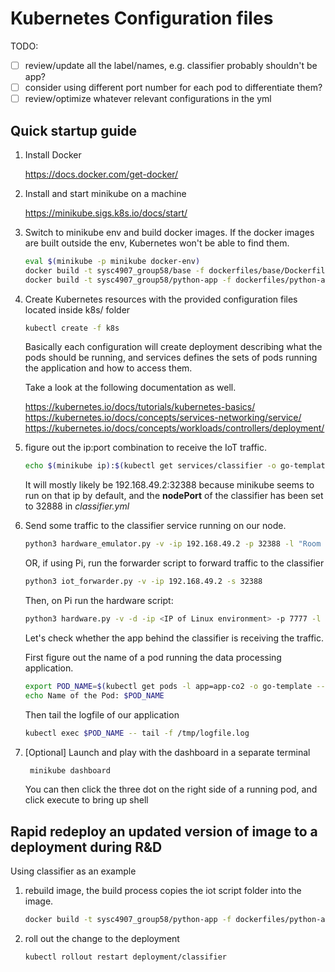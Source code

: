 # Kubernetes Configuration files
TODO:
- [ ] review/update all the label/names, e.g. classifier probably shouldn't be app?
- [ ] consider using different port number for each pod to differentiate them?
- [ ] review/optimize whatever relevant configurations in the yml

## Quick startup guide
1. Install Docker
   
    https://docs.docker.com/get-docker/

1. Install and start minikube on a machine

    https://minikube.sigs.k8s.io/docs/start/

1. Switch to minikube env and build docker images.
   If the docker images are built outside the env, Kubernetes won't be able to find them.
    ```bash
    eval $(minikube -p minikube docker-env)
    docker build -t sysc4907_group58/base -f dockerfiles/base/Dockerfile .
    docker build -t sysc4907_group58/python-app -f dockerfiles/python-app/Dockerfile .
    ```
1. Create Kubernetes resources with the provided configuration files located inside k8s/ folder
    ```bash
    kubectl create -f k8s
    ```

    Basically each configuration will create deployment describing what the pods should be running, and services defines
    the sets of pods running the application and how to access them.

    Take a look at the following documentation as well.

    https://kubernetes.io/docs/tutorials/kubernetes-basics/
    https://kubernetes.io/docs/concepts/services-networking/service/
    https://kubernetes.io/docs/concepts/workloads/controllers/deployment/

1. figure out the ip:port combination to receive the IoT traffic.
    ```bash
    echo $(minikube ip):$(kubectl get services/classifier -o go-template='{{(index .spec.ports 0).nodePort}}')

    ```

    It will mostly likely be 192.168.49.2:32388 because minikube seems to run on that ip by default, and the
    **nodePort** of the classifier has been set to 32888 in _classifier.yml_
   
1. Send some traffic to the classifier service running on our node.
   ```bash
   python3 hardware_emulator.py -v -ip 192.168.49.2 -p 32388 -l "Room 123"
   ```
   
   OR, if using Pi, run the forwarder script to forward traffic to the classifier
   ```bash
   python3 iot_forwarder.py -v -ip 192.168.49.2 -s 32388
   ```

   Then, on Pi run the hardware script:
   ```bash
   python3 hardware.py -v -d -ip <IP of Linux environment> -p 7777 -l "Room 123"
   ```

   Let's check whether the app behind the classifier is receiving the traffic.

   First figure out the name of a pod running the data processing application.
   ```bash
   export POD_NAME=$(kubectl get pods -l app=app-co2 -o go-template --template '{{range .items}}{{.metadata.name}}{{"\n"}}{{end}}')
   echo Name of the Pod: $POD_NAME
   ```

   Then tail the logfile of our application

   ```bash
   kubectl exec $POD_NAME -- tail -f /tmp/logfile.log
   ```

1. [Optional] Launch and play with the  dashboard in a separate terminal
   ```bash
    minikube dashboard
   ```
   You can then click the three dot on the right side of a running pod, and click execute to bring up shell

## Rapid redeploy an updated version of image to a deployment during R&D
Using classifier as an example

1. rebuild image, the build process copies the iot script folder into the image.
   ```bash
   docker build -t sysc4907_group58/python-app -f dockerfiles/python-app/Dockerfile .
   ```
1. roll out the change to the deployment
   ```bash
   kubectl rollout restart deployment/classifier
   ``` 
